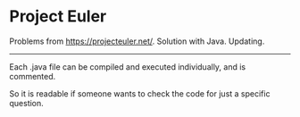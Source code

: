 # Project Euler
Problems from https://projecteuler.net/. Solution with Java. Updating.
* * *
Each .java file can be compiled and executed individually, and is commented.

So it is readable if someone wants to check the code for just a specific question.

